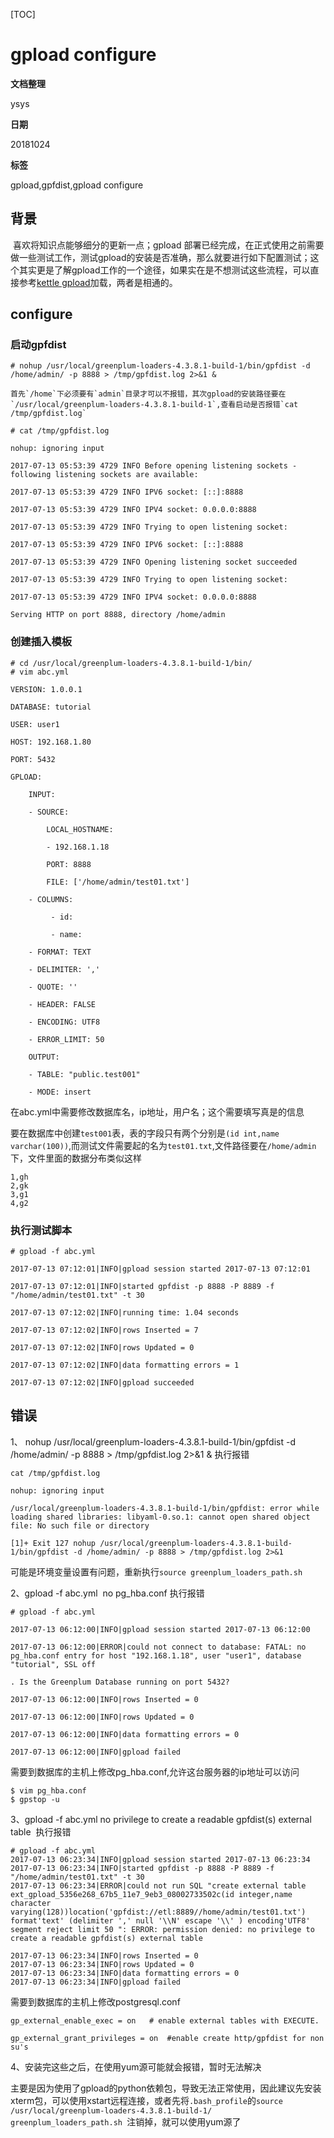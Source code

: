 [TOC]

# gpload configure

**文档整理**

ysys

**日期**

20181024

**标签**

gpload,gpfdist,gpload configure



## 背景

​	喜欢将知识点能够细分的更新一点；gpload 部署已经完成，在正式使用之前需要做一些测试工作，测试gpload的安装是否准确，那么就要进行如下配置测试；这个其实更是了解gpload工作的一个途径，如果实在是不想测试这些流程，可以直接参考[kettle gpload](../20170504/kettle_greenplum_gpload.md)加载，两者是相通的。





## configure

### 启动gpfdist

```
# nohup /usr/local/greenplum-loaders-4.3.8.1-build-1/bin/gpfdist -d /home/admin/ -p 8888 > /tmp/gpfdist.log 2>&1 &
```

 	首先`/home`下必须要有`admin`目录才可以不报错，其次gpload的安装路径要在`/usr/local/greenplum-loaders-4.3.8.1-build-1`,查看启动是否报错`cat /tmp/gpfdist.log`

```
# cat /tmp/gpfdist.log 

nohup: ignoring input

2017-07-13 05:53:39 4729 INFO Before opening listening sockets - following listening sockets are available:

2017-07-13 05:53:39 4729 INFO IPV6 socket: [::]:8888

2017-07-13 05:53:39 4729 INFO IPV4 socket: 0.0.0.0:8888

2017-07-13 05:53:39 4729 INFO Trying to open listening socket:

2017-07-13 05:53:39 4729 INFO IPV6 socket: [::]:8888

2017-07-13 05:53:39 4729 INFO Opening listening socket succeeded

2017-07-13 05:53:39 4729 INFO Trying to open listening socket:

2017-07-13 05:53:39 4729 INFO IPV4 socket: 0.0.0.0:8888

Serving HTTP on port 8888, directory /home/admin
```



### 创建插入模板

```
# cd /usr/local/greenplum-loaders-4.3.8.1-build-1/bin/
# vim abc.yml

VERSION: 1.0.0.1

DATABASE: tutorial

USER: user1

HOST: 192.168.1.80

PORT: 5432

GPLOAD:

    INPUT:

    - SOURCE:

        LOCAL_HOSTNAME:

        - 192.168.1.18

        PORT: 8888

        FILE: ['/home/admin/test01.txt']

    - COLUMNS:

         - id:

         - name:

    - FORMAT: TEXT

    - DELIMITER: ','

    - QUOTE: ''

    - HEADER: FALSE

    - ENCODING: UTF8

    - ERROR_LIMIT: 50

    OUTPUT:

    - TABLE: "public.test001"

    - MODE: insert
```

​	在abc.yml中需要修改数据库名，ip地址，用户名；这个需要填写真是的信息

​	要在数据库中创建`test001`表，表的字段只有两个分别是`(id int,name varchar(100))`,而测试文件需要起的名为`test01.txt`,文件路径要在`/home/admin`下，文件里面的数据分布类似这样

```
1,gh
2,gk
3,g1
4,g2
```



### 执行测试脚本

```
# gpload -f abc.yml 

2017-07-13 07:12:01|INFO|gpload session started 2017-07-13 07:12:01

2017-07-13 07:12:01|INFO|started gpfdist -p 8888 -P 8889 -f "/home/admin/test01.txt" -t 30

2017-07-13 07:12:02|INFO|running time: 1.04 seconds

2017-07-13 07:12:02|INFO|rows Inserted = 7

2017-07-13 07:12:02|INFO|rows Updated = 0

2017-07-13 07:12:02|INFO|data formatting errors = 1

2017-07-13 07:12:02|INFO|gpload succeeded
```



## 错误

1、 nohup /usr/local/greenplum-loaders-4.3.8.1-build-1/bin/gpfdist -d /home/admin/ -p 8888 > /tmp/gpfdist.log 2>&1 &  执行报错

```
cat /tmp/gpfdist.log 

nohup: ignoring input

/usr/local/greenplum-loaders-4.3.8.1-build-1/bin/gpfdist: error while loading shared libraries: libyaml-0.so.1: cannot open shared object file: No such file or directory

[1]+ Exit 127 nohup /usr/local/greenplum-loaders-4.3.8.1-build-1/bin/gpfdist -d /home/admin/ -p 8888 > /tmp/gpfdist.log 2>&1
```

可能是环境变量设置有问题，重新执行`source greenplum_loaders_path.sh `



2、gpload -f abc.yml  no pg_hba.conf 执行报错

```
# gpload -f abc.yml 

2017-07-13 06:12:00|INFO|gpload session started 2017-07-13 06:12:00

2017-07-13 06:12:00|ERROR|could not connect to database: FATAL: no pg_hba.conf entry for host "192.168.1.18", user "user1", database "tutorial", SSL off

. Is the Greenplum Database running on port 5432?

2017-07-13 06:12:00|INFO|rows Inserted = 0

2017-07-13 06:12:00|INFO|rows Updated = 0

2017-07-13 06:12:00|INFO|data formatting errors = 0

2017-07-13 06:12:00|INFO|gpload failed
```

需要到数据库的主机上修改pg_hba.conf,允许这台服务器的ip地址可以访问

```
$ vim pg_hba.conf
$ gpstop -u
```



3、gpload -f abc.yml no privilege to create a readable gpfdist(s) external table  执行报错

```
# gpload -f abc.yml 
2017-07-13 06:23:34|INFO|gpload session started 2017-07-13 06:23:34
2017-07-13 06:23:34|INFO|started gpfdist -p 8888 -P 8889 -f "/home/admin/test01.txt" -t 30
2017-07-13 06:23:34|ERROR|could not run SQL "create external table ext_gpload_5356e268_67b5_11e7_9eb3_08002733502c(id integer,name character varying(128))location('gpfdist://etl:8889//home/admin/test01.txt') format'text' (delimiter ',' null '\\N' escape '\\' ) encoding'UTF8' segment reject limit 50 ": ERROR: permission denied: no privilege to create a readable gpfdist(s) external table

2017-07-13 06:23:34|INFO|rows Inserted = 0
2017-07-13 06:23:34|INFO|rows Updated = 0
2017-07-13 06:23:34|INFO|data formatting errors = 0
2017-07-13 06:23:34|INFO|gpload failed
```

需要到数据库的主机上修改postgresql.conf

```
gp_external_enable_exec = on   # enable external tables with EXECUTE.

gp_external_grant_privileges = on  #enable create http/gpfdist for non su's

```

4、安装完这些之后，在使用yum源可能就会报错，暂时无法解决

​	主要是因为使用了gpload的python依赖包，导致无法正常使用，因此建议先安装xterm包，可以使用xstart远程连接，或者先将`.bash_profile`的`source /usr/local/greenplum-loaders-4.3.8.1-build-1/ greenplum_loaders_path.sh `注销掉，就可以使用yum源了


